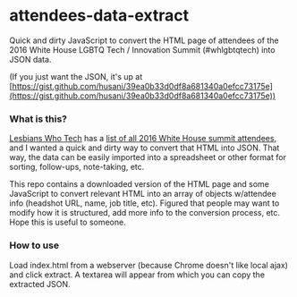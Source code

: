 # attendees-data-extract
Quick and dirty JavaScript to convert the HTML page of attendees of the 2016 White House LGBTQ Tech / Innovation Summit (#whlgbtqtech) into JSON data.

(If you just want the JSON, it's up at [https://gist.github.com/husani/39ea0b33d0df8a681340a0efcc73175e](https://gist.github.com/husani/39ea0b33d0df8a681340a0efcc73175e))


### What is this?
[Lesbians Who Tech](http://lesbianswhotech.org/) has a [list of all 2016 White House summit attendees](http://lesbianswhotech.org/attendees/), and I wanted a quick and dirty way to convert that HTML into JSON. That way, the data can be easily imported into a spreadsheet or other format for sorting, follow-ups, note-taking, etc.

This repo contains a downloaded version of the HTML page and some JavaScript to convert relevant HTML into an array of objects w/attendee info (headshot URL, name, job title, etc). Figured that people may want to modify how it is structured, add more info to the conversion process, etc. Hope this is useful to someone.

### How to use
Load index.html from a webserver (because Chrome doesn't like local ajax) and click extract. A textarea will appear from which you can copy the extracted JSON.
